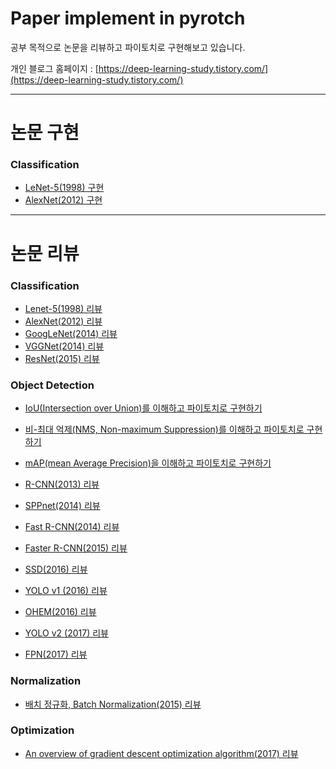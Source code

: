 # Paper implement in pyrotch
공부 목적으로 논문을 리뷰하고 파이토치로 구현해보고 있습니다.

개인 블로그 홈페이지 : [https://deep-learning-study.tistory.com/](https://deep-learning-study.tistory.com/)

---
# 논문 구현
### Classification
- [LeNet-5(1998) 구현](https://github.com/Seonghoon-Yu/paper-implement-in-pytorch/blob/master/Classification/LeNet_5(1998).ipynb)
- [AlexNet(2012) 구현](https://github.com/Seonghoon-Yu/paper-implement-in-pytorch/blob/master/Classification/AlexNet(2012).ipynb)
---
# 논문 리뷰

### Classification
- [Lenet-5(1998) 리뷰](https://deep-learning-study.tistory.com/368)
- [AlexNet(2012) 리뷰](https://deep-learning-study.tistory.com/376)
- [GoogLeNet(2014) 리뷰](https://deep-learning-study.tistory.com/389)
- [VGGNet(2014) 리뷰](https://deep-learning-study.tistory.com/398)
- [ResNet(2015) 리뷰](https://deep-learning-study.tistory.com/473)

### Object Detection

- [IoU(Intersection over Union)를 이해하고 파이토치로 구현하기](https://deep-learning-study.tistory.com/402)
- [비-최대 억제(NMS, Non-maximum Suppression)를 이해하고 파이토치로 구현하기](https://deep-learning-study.tistory.com/403)
- [mAP(mean Average Precision)을 이해하고 파이토치로 구현하기](https://deep-learning-study.tistory.com/407)

- [R-CNN(2013) 리뷰](https://deep-learning-study.tistory.com/410)
- [SPPnet(2014) 리뷰](https://deep-learning-study.tistory.com/445)
- [Fast R-CNN(2014) 리뷰](https://deep-learning-study.tistory.com/456)
- [Faster R-CNN(2015) 리뷰](https://deep-learning-study.tistory.com/464)
- [SSD(2016) 리뷰](https://deep-learning-study.tistory.com/477)
- [YOLO v1 (2016) 리뷰](https://deep-learning-study.tistory.com/430)
- [OHEM(2016) 리뷰](https://deep-learning-study.tistory.com/501)
- [YOLO v2 (2017) 리뷰](https://deep-learning-study.tistory.com/433)
- [FPN(2017) 리뷰](https://deep-learning-study.tistory.com/491)

### Normalization

- [배치 정규화, Batch Normalization(2015) 리뷰](https://deep-learning-study.tistory.com/421)



### Optimization

- [An overview of gradient descent optimization algorithm(2017) 리뷰](https://deep-learning-study.tistory.com/415)


